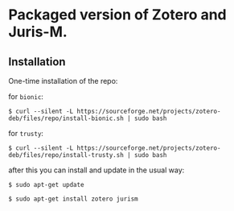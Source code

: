 # Packaged version of Zotero and Juris-M.

## Installation

One-time installation of the repo:

for `bionic`:

`$ curl --silent -L https://sourceforge.net/projects/zotero-deb/files/repo/install-bionic.sh | sudo bash`

for `trusty`:

`$ curl --silent -L https://sourceforge.net/projects/zotero-deb/files/repo/install-trusty.sh | sudo bash`

after this you can install and update in the usual way:

`$ sudo apt-get update`

`$ sudo apt-get install zotero jurism`

